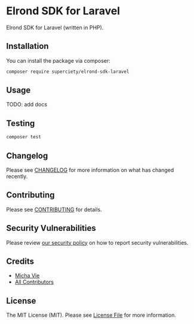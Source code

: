 # Elrond SDK for Laravel

Elrond SDK for Laravel (written in PHP).

## Installation

You can install the package via composer:

```bash
composer require superciety/elrond-sdk-laravel
```

## Usage

TODO: add docs

## Testing

```bash
composer test
```

## Changelog

Please see [CHANGELOG](CHANGELOG.md) for more information on what has changed recently.

## Contributing

Please see [CONTRIBUTING](.github/CONTRIBUTING.md) for details.

## Security Vulnerabilities

Please review [our security policy](../../security/policy) on how to report security vulnerabilities.

## Credits

-   [Micha Vie](https://github.com/michavie)
-   [All Contributors](../../contributors)

## License

The MIT License (MIT). Please see [License File](LICENSE.md) for more information.
